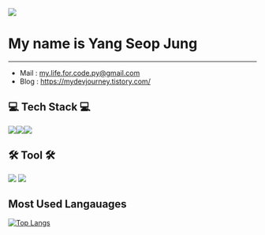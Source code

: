 <img src="https://capsule-render.vercel.app/api?type=wave&color=auto&height=300&section=header&animation=fadeIn&text=Hi%20!!!!&fontSize=90" />

# My name is Yang Seop Jung 

---

- Mail : my.life.for.code.py@gmail.com
- Blog : https://mydevjourney.tistory.com/

## :computer: Tech Stack :computer:

<img src="https://img.shields.io/badge/python-3776AB?style=flat&logo=python&logoColor=white"/><img src="https://img.shields.io/badge/JAVA-007396?style=flat&logo=Java&logoColor=white"/><img src="https://img.shields.io/badge/Mysql-4479A1?style=flat&logo=mysql&logoColor=white"/>

## :hammer_and_wrench: Tool :hammer_and_wrench:

<img src="https://img.shields.io/badge/android studio-3DDC84?style=flat&logo=android&logoColor=white"/> <img src="https://img.shields.io/badge/Jupyter-F37626?style=flat&logo=jupyter&logoColor=white"/>

## Most Used Langauages 



[![Top Langs](https://github-readme-stats.vercel.app/api/top-langs/?username=Jung110)](https://github.com/Jung110/github-readme-stats)



